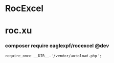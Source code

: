 # RocExcel
# roc.xu

### composer require eaglexpf/rocexcel @dev
```
require_once __DIR__.'/vendor/autoload.php';


```